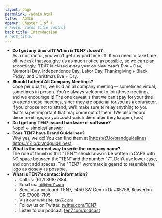 ```yaml
---
layout: page
permalink: /admin.html
title:  Admin
opener: Chapter 1 of 4
# Footer cards title control
back_title: Introduction
# next_title: 
---
```


- **Do I get any time off? When is TEN7 closed?**  
As a contractor, you won’t get any paid time off. If you need to take time off, we ask that you give us as much notice as possible, so we can plan accordingly. TEN7 is closed every year on New Year’s Eve + Day, Memorial Day, Independence Day, Labor Day, Thanksgiving + Black Friday, and Christmas Eve + Day.
- **Should I attend All Company Meetings?**  
Once per quarter, we hold an all company meeting — sometimes virtual, sometimes in person. You're always welcome to join those meetings, and we encourage it! The one caveat is that we can't pay for your time to attend these meetings, since they are optional for you as a contractor. If you choose not to attend, we'll make sure to relay anything to you that's super important that may come out of them. (We also record these meetings, so you could watch them after they happen, too.)
- **Do I get any TEN7 issued hardware or software?**  
Nope! ← simplest answer
- **Does TEN7 have Brand Guidelines?**  
Why yes, we do! You can find them at [https://t7.io/brandguidelines](https://t7.io/brandguidelines).
- **What is the correct way to write the company name?**  
The rule of thumb is that "TEN7" should always be written in CAPS with NO space between the "TEN" and the number "7". Don’t use lower case, and don’t add spaces. The "TEN7" wordmark is geared to resemble the logo as closely as possible.
- **What is TEN7’s contact information?**
    *   Call us: (612) 868-7884
    *   Email us: [hi@ten7.com](mailto:hi@ten7.com)
    *   Send us a postcard: TEN7, 9450 SW Gemini Dr #85756, Beaverton OR 97008-7105
    *   Visit our website: [ten7.com](https://ten7.com/)
    *   Follow us on Twitter: [twitter.com/TEN7](https://twitter.com/TEN7)
    *   Listen to our podcast: [ten7.com/podcast](https://ten7.com/podcast)

